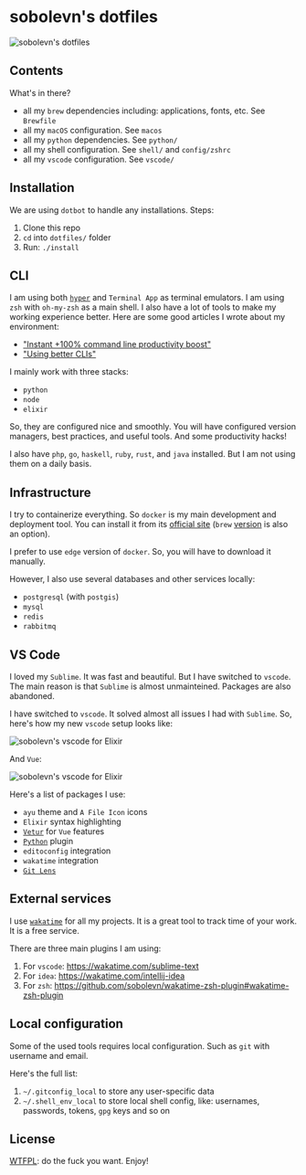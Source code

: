 # sobolevn's dotfiles

![sobolevn's dotfiles](https://raw.githubusercontent.com/sobolevn/dotfiles/master/media/hyper.png)


## Contents

What's in there?

- all my `brew` dependencies including: applications, fonts, etc. See `Brewfile`
- all my `macOS` configuration. See `macos`
- all my `python` dependencies. See `python/`
- all my shell configuration. See `shell/` and `config/zshrc`
- all my `vscode` configuration. See `vscode/`


## Installation

We are using `dotbot` to handle any installations. Steps:

1. Clone this repo
2. `cd` into `dotfiles/` folder
3. Run: `./install`


## CLI

I am using both [`hyper`](https://hyper.is/) and `Terminal App` as terminal emulators.
I am using `zsh` with `oh-my-zsh` as a main shell.
I also have a lot of tools to make my working experience better.
Here are some good articles I wrote about my environment:

- ["Instant +100% command line productivity boost"](https://dev.to/sobolevn/instant-100-command-line-productivity-boost)
- ["Using better CLIs"](https://dev.to/sobolevn/using-better-clis-6o8)

I mainly work with three stacks:

- `python`
- `node`
- `elixir`

So, they are configured nice and smoothly.
You will have configured version managers, best practices, and useful tools.
And some productivity hacks!

I also have `php`, `go`, `haskell`, `ruby`, `rust`, and `java` installed.
But I am not using them on a daily basis.


## Infrastructure

I try to containerize everything.
So `docker` is my main development and deployment tool.
You can install it from its [official site](https://docs.docker.com/docker-for-mac/) (`brew` [version](https://github.com/Homebrew/homebrew-core/blob/master/Formula/docker.rb) is also an option).

I prefer to use `edge` version of `docker`.
So, you will have to download it manually.

However, I also use several databases and other services locally:

- `postgresql` (with `postgis`)
- `mysql`
- `redis`
- `rabbitmq`


## VS Code

I loved my `Sublime`. It was fast and beautiful.
But I have switched to `vscode`.
The main reason is that `Sublime` is almost unmainteined.
Packages are also abandoned.

I have switched to `vscode`.
It solved almost all issues I had with `Sublime`.
So, here's how my new `vscode` setup looks like:

![sobolevn's vscode for Elixir](https://raw.githubusercontent.com/sobolevn/dotfiles/master/media/vscode-elixir.png)

And `Vue`:

![sobolevn's vscode for Elixir](https://raw.githubusercontent.com/sobolevn/dotfiles/master/media/vscode-vue.png)

Here's a list of packages I use:

- `ayu` theme and `A File Icon` icons
- `Elixir` syntax highlighting
- [`Vetur`](https://github.com/vuejs/vetur) for `Vue` features
- [`Python`](https://github.com/Microsoft/vscode-python) plugin
- `editoconfig` integration
- `wakatime` integration
- [`Git Lens`](https://github.com/eamodio/vscode-gitlens)


## External services

I use [`wakatime`](https://wakatime.com/) for all my projects.
It is a great tool to track time of your work. It is a free service.

There are three main plugins I am using:

1. For `vscode`: https://wakatime.com/sublime-text
2. For `idea`: https://wakatime.com/intellij-idea
3. For `zsh`: https://github.com/sobolevn/wakatime-zsh-plugin#wakatime-zsh-plugin


## Local configuration

Some of the used tools requires local configuration. Such as `git` with username and email.

Here's the full list:

1. `~/.gitconfig_local` to store any user-specific data
2. `~/.shell_env_local` to store local shell config, like: usernames, passwords, tokens, `gpg` keys and so on


## License

[WTFPL](https://en.wikipedia.org/wiki/WTFPL): do the fuck you want. Enjoy!
